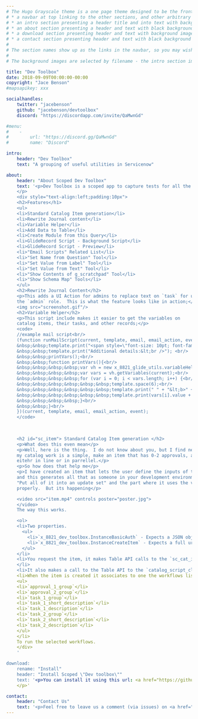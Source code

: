 ```yaml
---
# The Hugo Grayscale theme is a one page theme designed to be the front page to your site.  Its content is populated via the front-matter in content/_index.md.  The page consists of, in order:
# * a navbar at top linking to the other sections, and other arbitrary links
# * an intro section presenting a header title and into text with background image
# * an about section presenting a header and text with black background
# * a download section presenting header and text with background image
# * a contact section presenting header and text with black background
# 
# The section names show up as the links in the navbar, so you may wish to rename them if, for example, you're not using it for the purpose suggested by the default section name.
# 
# The background images are selected by filename - the intro section image must be named "intro-bg.jpg" and placed in the "static/img/" directory for your site.  Similarly, the downloads section image must be named "downloads-bg.jpg" and placed in the "static/img/" directory for your site.  See the default images in the theme's static directory for file size reference.

title: "Dev Toolbox"
date: 2018-09-09T00:00:00-00:00
copyright: "Jace Benson"
#mapsapikey: xxx

socialhandles:
    twitter: "jacebenson"
    github: "jacebenson/devtoolbox"
    discord: "https://discordapp.com/invite/QaMwnGd"

#menu:
#    -
#        url: "https://discord.gg/QaMwnGd"
#        name: "Discord"

intro:
    header: "Dev Toolbox"
    text: "A grouping of useful utilities in Servicenow"

about:
    header: "About Scoped Dev Toolbox"
    text: '<p>Dev Toolbox is a scoped app to capture tests for all the Out of Box servicenow applications. This is a scoped application for Service-now to allow some utilities to be easily added and maintained on instances.
    </p>
    <div style="text-align:left;padding:10px">
    <h2>Features</h1>
    <ul>
    <li>Standard Catalog Item generation</li>
    <li>Rewrite Journal content</li>
    <li>Variable Helper</li>
    <li>Add Data to Table</li>
    <li>Create Module from this Query</li>
    <li>GlideRecord Script - Background Script</li>
    <li>GlideRecord Script - Preview</li>
    <li>"Email Scripts" Related List</li>
    <li>"Set Name from Question" Tool</li>
    <li>"Set Value from Label" Tool</li>
    <li>"Set Value from Text" Tool</li>
    <li>"Show Contents of g_scratchpad" Tool</li>
    <li>"Show Schema Map" Tools</li>
    </ul>
    <h2>Rewrite Journal Content</h2>
    <p>This adds a UI Action for admins to replace text on `task` for users with
    the `admin` role.  This is what the feature looks like in action;</p>
    <img src="screenshot.gif"/>
    <h2>Variable Helper</h2>
    <p>This script include makes it easier to get the variables on
    catalog items, their tasks, and other records;</p>
    <code>
    //example mail script<br/>
    (function runMailScript(current, template, email, email_action, event) {<br/>
    &nbsp;&nbsp;template.print("<span style=\"font-size: 10pt; font-family: arial, geneva;\">");<br/>
    &nbsp;&nbsp;template.print("Additional details:&lt;br />"); <br/>
    &nbsp;&nbsp;printVars();<br/>
    &nbsp;&nbsp;function printVars(){<br/>
    &nbsp;&nbsp;&nbsp;&nbsp;var vh = new x_8821_glide_utils.variableHelper();<br/>
    &nbsp;&nbsp;&nbsp;&nbsp;var vars = vh.getVariables(current);<br/>
    &nbsp;&nbsp;&nbsp;&nbsp;for (var i = 0; i < vars.length; i++) {<br/>
    &nbsp;&nbsp;&nbsp;&nbsp;&nbsp;&nbsp;template.space(6);<br/>
    &nbsp;&nbsp;&nbsp;&nbsp;&nbsp;&nbsp;template.print(" " + "&lt;b>" + vars[i].label + ": " + "&lt;/b>");<br/>
    &nbsp;&nbsp;&nbsp;&nbsp;&nbsp;&nbsp;template.print(vars[i].value + "\n" + "&lt;br/>");<br/>
    &nbsp;&nbsp;&nbsp;&nbsp;}<br/>
    &nbsp;&nbsp;}<br/>
    })(current, template, email, email_action, event);
    </code>

    
    
    <h2 id="sc_item"> Standard Catalog Item generation </h2>
    <p>What does this even mean</p>
    <p>Well, here is the thing.  I do not know about you, but I find nearly 80% of all
    my catalog work is a simple, make an item that has 0-2 approvals, and 1-2 tasks
    eitehr in line or in parrellel.</p>
    <p>So how does that help me</p>
    <p>I have created an item that lets the user define the inputs of the item, its workflow,
    and this generates all that as someone in your development environment.  I am still working on the 
    "Put all of it into an update set" and the part where it uses the variables to move/progress the workflow
    properly.  But its happening</p>  

    <video src="item.mp4" controls poster="poster.jpg">
    </video>
    The way this works.

    <ol>
    <li>Two properties.
      <ul>
        <li>`x_8821_dev_toolbox.InstanceBasicAuth` - Expects a JSON obj with username and password</li>
        <li>`x_8821_dev_toolbox.InstanceCreateItem` - Expects a full url with trailing `/`</li>
      </ul>
    </li>
    <li>You request the item, it makes Table API calls to the `sc_cat_item`, `item_option_new`, and `question_choice` tables to create the item.
    </li>
    <li>It also makes a call to the Table API to the `catalog_script_client` to make the "task variables" read only and hidden as they don't need to be on the forms.
    <li>When the item is created it associates to one the workflows listed in the scope.  Those workflows use the variables;
    <ul>
    <li>`approval_1_group`</li>
    <li>`approval_2_group`</li>
    <li>`task_1_group`</li>
    <li>`task_1_short_description`</li>
    <li>`task_1_description`</li>
    <li>`task_2_group`</li>
    <li>`task_2_short_description`</li>
    <li>`task_2_description`</li>
    </ul>
    </li>
    To run the selected workflows.
    </div>
    '

download:
    rename: "Install"
    header: "Install Scoped \"Dev toolbox\""
    text: '<p>You can install it using this url: <a href="https://github.com/jacebenson/devtoolbox.git">https://github.com/jacebenson/devtoolbox.git</a>
    </p>'

contact:
    header: "Contact Us"
    text: '<p>Feel free to leave us a comment (via issues) on <a href="https://github.com/jacebenson/devtoolbox/issues/new">github</a> to give some feedback about this theme!</p>'
---
```

